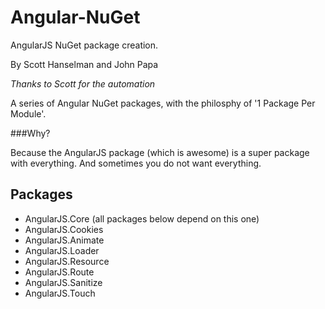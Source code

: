 Angular-NuGet
=============

AngularJS NuGet package creation.

By Scott Hanselman and John Papa

*Thanks to Scott for the automation*

A series of Angular NuGet packages, with the philosphy of '1 Package Per Module'. 

###Why? 

Because the AngularJS package (which is awesome) is a super package with everything. And sometimes you do not want everything.

## Packages

- AngularJS.Core (all packages below depend on this one)
- AngularJS.Cookies
- AngularJS.Animate
- AngularJS.Loader
- AngularJS.Resource
- AngularJS.Route
- AngularJS.Sanitize
- AngularJS.Touch
